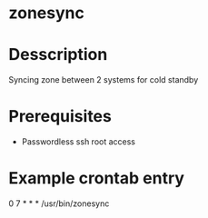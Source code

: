 zonesync
========

# Desscription
Syncing zone between 2 systems for cold standby

# Prerequisites

* Passwordless ssh root access 

# Example crontab entry
0 7 * * * /usr/bin/zonesync <zone> <remote system>
